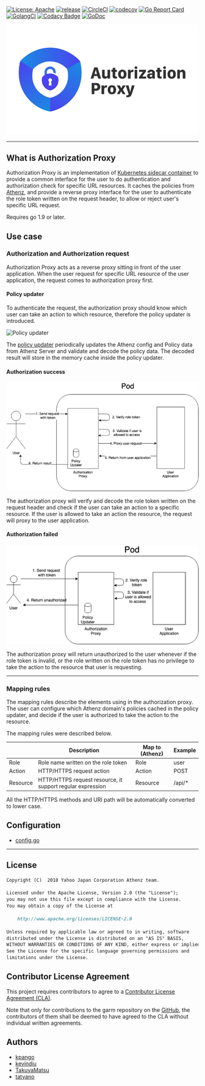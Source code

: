 [![License: Apache](https://img.shields.io/badge/License-Apache%202.0-blue.svg?style=flat-square)](https://opensource.org/licenses/Apache-2.0) [![release](https://img.shields.io/github/release/yahoojapan/authorization-proxy.svg?style=flat-square)](https://github.com/yahoojapan/authorization-proxy/releases/latest) [![CircleCI](https://circleci.com/gh/yahoojapan/authorization-proxy.svg)](https://circleci.com/gh/yahoojapan/authorization-proxy) [![codecov](https://codecov.io/gh/yahoojapan/authorization-proxy/branch/master/graph/badge.svg?token=2CzooNJtUu&style=flat-square)](https://codecov.io/gh/yahoojapan/authorization-proxy) [![Go Report Card](https://goreportcard.com/badge/github.com/yahoojapan/authorization-proxy)](https://goreportcard.com/report/github.com/yahoojapan/authorization-proxy) [![GolangCI](https://golangci.com/badges/github.com/yahoojapan/authorization-proxy.svg?style=flat-square)](https://golangci.com/r/github.com/yahoojapan/authorization-proxy) [![Codacy Badge](https://api.codacy.com/project/badge/Grade/26082f3118284ccab65bd957f2cb7df4)](https://www.codacy.com/app/i.can.feel.gravity/authorization-proxy?utm_source=github.com&amp;utm_medium=referral&amp;utm_content=yahoojapan/authorization-proxy&amp;utm_campaign=Badge_Grade) [![GoDoc](http://godoc.org/github.com/yahoojapan/authorization-proxy?status.svg)](http://godoc.org/github.com/yahoojapan/authorization-proxy)


![logo](./images/logo.png)


---

## What is Authorization Proxy

Authorization Proxy is an implementation of [Kubernetes sidecar container](https://kubernetes.io/blog/2015/06/the-distributed-system-toolkit-patterns/) to provide a common interface for the user to do authentication and authorization check for specific URL resources. It caches the policies from [Athenz](https://github.com/yahoo/athenz), and provide a reverse proxy interface for the user to authenticate the role token written on the request header, to allow or reject user's specific URL request.

Requires go 1.9 or later.

## Use case

### Authorization and Authorization request

Authorization Proxy acts as a reverse proxy sitting in front of the user application. When the user request for specific URL resource of the user application, the request comes to authorization proxy first.

#### Policy updater

To authenticate the request, the authorization proxy should know which user can take an action to which resource, therefore the policy updater is introduced.

![Policy updater](https://github.com/yahoojapan/athenz-policy-updater/raw/master/doc/policy_updater_overview.png)

The [policy updater](https://github.com/yahoojapan/athenz-policy-updater) periodically updates the Athenz config and Policy data from Athenz Server and validate and decode the policy data. The decoded result will store in the memory cache inside the policy updater.

#### Authorization success

![Auth success](./doc/assets/auth_proxy_use_case_auth_success.png)

The authorization proxy will verify and decode the role token written on the request header and check if the user can take an action to a specific resource. If the user is allowed to take an action the resource, the request will proxy to the user application.

#### Authorization failed

![Auth fail](./doc/assets/auth_proxy_use_case_auth_failed.png)

The authorization proxy will return unauthorized to the user whenever if the role token is invalid, or the role written on the role token has no privilege to take the action to the resource that user is requesting.

---

### Mapping rules

The mapping rules describe the elements using in the authorization proxy. The user can configure which Athenz domain's policies cached in the policy updater, and decide if the user is authorized to take the action to the resource.

The mapping rules were described below.

|          | Description                                                | Map to (Athenz)  | Example   |
|----------|------------------------------------------------------------|------------------|-----------|
| Role     | Role name written on the role token                        | Role             | user      |
| Action   | HTTP/HTTPS request action                                  | Action           | POST      |
| Resource | HTTP/HTTPS request resource, it support regular expression | Resource         | /api/*    |

All the HTTP/HTTPS methods and URI path will be automatically converted to lower case. 

## Configuration

- [config.go](./config/config.go)

---

## License

```markdown
Copyright (C)  2018 Yahoo Japan Corporation Athenz team.

Licensed under the Apache License, Version 2.0 (the "License");
you may not use this file except in compliance with the License.
You may obtain a copy of the License at

    http://www.apache.org/licenses/LICENSE-2.0

Unless required by applicable law or agreed to in writing, software
distributed under the License is distributed on an "AS IS" BASIS,
WITHOUT WARRANTIES OR CONDITIONS OF ANY KIND, either express or implied.
See the License for the specific language governing permissions and
limitations under the License.
```

## Contributor License Agreement

This project requires contributors to agree to a [Contributor License Agreement (CLA)](https://gist.github.com/ydnjp/3095832f100d5c3d2592).

Note that only for contributions to the garm repository on the [GitHub](https://github.com/yahoojapan/garm), the contributors of them shall be deemed to have agreed to the CLA without individual written agreements.

## Authors

- [kpango](https://github.com/kpango)
- [kevindiu](https://github.com/kevindiu)
- [TakuyaMatsu](https://github.com/TakuyaMatsu)
- [tatyano](https://github.com/tatyano)
